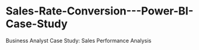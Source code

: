 # Sales-Rate-Conversion---Power-BI-Case-Study

Business Analyst Case Study: Sales Performance Analysis

